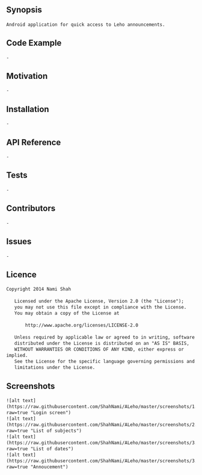 ## Synopsis

    Android application for quick access to Leho announcements.

## Code Example

    -

## Motivation

    -

## Installation

    -

## API Reference

    -

## Tests

    -

## Contributors

    -
    
## Issues

    -

## Licence

    Copyright 2014 Nami Shah
    
       Licensed under the Apache License, Version 2.0 (the "License");
       you may not use this file except in compliance with the License.
       You may obtain a copy of the License at
    
           http://www.apache.org/licenses/LICENSE-2.0
    
       Unless required by applicable law or agreed to in writing, software
       distributed under the License is distributed on an "AS IS" BASIS,
       WITHOUT WARRANTIES OR CONDITIONS OF ANY KIND, either express or implied.
       See the License for the specific language governing permissions and
       limitations under the License.
       
## Screenshots

	![alt text](https://raw.githubusercontent.com/ShahNami/ALeho/master/screenshots/1.png?raw=true "Login screen")
	![alt text](https://raw.githubusercontent.com/ShahNami/ALeho/master/screenshots/2.png?raw=true "List of subjects")
	![alt text](https://raw.githubusercontent.com/ShahNami/ALeho/master/screenshots/3.png?raw=true "List of dates")
	![alt text](https://raw.githubusercontent.com/ShahNami/ALeho/master/screenshots/3.png?raw=true "Annoucement")
